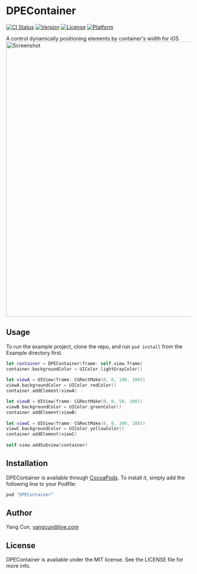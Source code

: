 # DPEContainer

[![CI Status](http://img.shields.io/travis/backslash112/DPEContainer.svg?style=flat)](https://travis-ci.org/backslash112/DPEContainer)
[![Version](https://img.shields.io/cocoapods/v/DPEContainer.svg?style=flat)](http://cocoapods.org/pods/DPEContainer)
[![License](https://img.shields.io/cocoapods/l/DPEContainer.svg?style=flat)](http://cocoapods.org/pods/DPEContainer)
[![Platform](https://img.shields.io/cocoapods/p/DPEContainer.svg?style=flat)](http://cocoapods.org/pods/DPEContainer)

A control dynamically positioning elements by container's width for iOS
<img src="https://cloud.githubusercontent.com/assets/5343215/9956186/6be9afd2-5e29-11e5-91ad-17e38c34a924.png" alt="Screenshot" width=750 />

## Usage

To run the example project, clone the repo, and run `pod install` from the Example directory first.

```Swift
let container = DPEContainer(frame: self.view.frame)
container.backgroundColor = UIColor.lightGrayColor()
        
let viewA = UIView(frame: CGRectMake(0, 0, 100, 100))
viewA.backgroundColor = UIColor.redColor()
container.addElement(viewA)

let viewB = UIView(frame: CGRectMake(0, 0, 50, 100))
viewB.backgroundColor = UIColor.greenColor()
container.addElement(viewB)
        
let viewC = UIView(frame: CGRectMake(0, 0, 300, 100))
viewC.backgroundColor = UIColor.yellowColor()
container.addElement(viewC)
        
self.view.addSubview(container)
```
## Installation

DPEContainer is available through [CocoaPods](http://cocoapods.org). To install
it, simply add the following line to your Podfile:

```ruby
pod "DPEContainer"
```

## Author

Yang Cun, yangcun@live.com

## License

DPEContainer is available under the MIT license. See the LICENSE file for more info.
